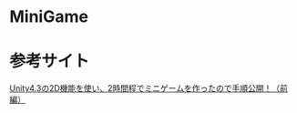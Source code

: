 MiniGame
===============

# 参考サイト
[Unity4.3の2D機能を使い、2時間程でミニゲームを作ったので手順公開！（前編）](http://0310unity.hateblo.jp/entry/unity_2d_basic_1)

